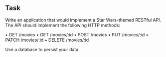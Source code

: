 ## Task
Write an application that would implement a Star Wars-themed RESTful API. The API should implement the following HTTP methods:

• GET /movies
• GET /movies/:id
• POST /movies
• PUT /movies/:id
• PATCH /movies/:id
• DELETE /movies/:id

Use a database to persist your data.